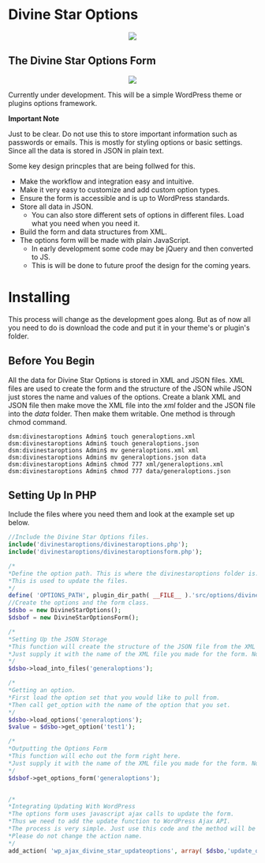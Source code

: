 # Divine Star Options

<p align="center">
  <img src="https://lukejohnson.media/wp-content/uploads/2020/07/logo-small.png" />
</p>

## The Divine Star Options Form

<p align="center">
  <img src="https://lukejohnson.media/wp-content/uploads/2020/07/divinestar_options_2.png" />
</p>

Currently under development. 
This will be a simple WordPress theme or plugins options framework.


**Important Note**

Just to be clear. Do not use this to store important information such as passwords or emails. This is mostly for styling options or basic settings. Since all the data is stored in JSON in plain text. 


Some key design princples that are being follwed for this. 

* Make the workflow and integration easy and intuitive. 
* Make it very easy to customize and add custom option types. 
* Ensure the form is accessible and is up to WordPress standards. 
* Store all data in JSON.
    + You can also store different sets of options in different files. Load what you need when you need it. 
* Build the form and data structures from XML.
* The options form will be made with plain JavaScript.
    + In early development some code may be jQuery and then converted to JS. 
    + This is will be done to future proof the design for the coming years. 



  



# Installing
This process will change as the development goes along. But as of now all you need to do is download the code and put it in your theme's or plugin's folder. 

## Before You Begin
All the data for Divine Star Options is stored in XML and JSON files. XML files are used to create the form and the structure of the JSON while JSON just stores the name and values of the options. 
Create a blank XML and JSON file then make move the XML file into the _xml_ folder and the JSON file into the _data_ folder. 
Then make them writable. One method is through chmod command.  
```console
dsm:divinestaroptions Admin$ touch generaloptions.xml
dsm:divinestaroptions Admin$ touch generaloptions.json
dsm:divinestaroptions Admin$ mv generaloptions.xml xml
dsm:divinestaroptions Admin$ mv generaloptions.json data
dsm:divinestaroptions Admin$ chmod 777 xml/generaloptions.xml
dsm:divinestaroptions Admin$ chmod 777 data/generaloptions.json
```
## Setting Up In PHP
Include the files where you need them and look at the example set up below. 
```php
//Include the Divine Star Options files.
include('divinestaroptions/divinestaroptions.php');
include('divinestaroptions/divinestaroptionsform.php');

/*
*Define the option path. This is where the divinestaroptions folder is.
*This is used to update the files. 
*/
define( 'OPTIONS_PATH', plugin_dir_path( __FILE__ ).'src/options/divinestaroptions/' );
//Create the options and the form class. 
$dsbo = new DivineStarOptions();
$dsbof = new DivineStarOptionsForm();

/*
*Setting Up the JSON Storage
*This function will create the structure of the JSON file from the XML file. 
*Just supply it with the name of the XML file you made for the form. No need for the .XML extension. 
*/
$dsbo->load_into_files('generaloptions');

/*
*Getting an option. 
*First load the option set that you would like to pull from. 
*Then call get_option with the name of the option that you set. 
*/
$dsbo->load_options('generaloptions');
$value = $dsbo->get_option('test1');

/*
*Outputting the Options Form
*This function will echo out the form right here.
*Just supply it with the name of the XML file you made for the form. No need for the .XML extension. 
*/
$dsbof->get_options_form('generaloptions');


/*
*Integrating Updating With WordPress
*The options form uses javascript ajax calls to update the form. 
*Thus we need to add the update function to WordPress Ajax API. 
*The process is very simple. Just use this code and the method will be added. 
*Please do not change the action name. 
*/
add_action( 'wp_ajax_divine_star_updateoptions', array( $dsbo,'update_options') );
``` 

